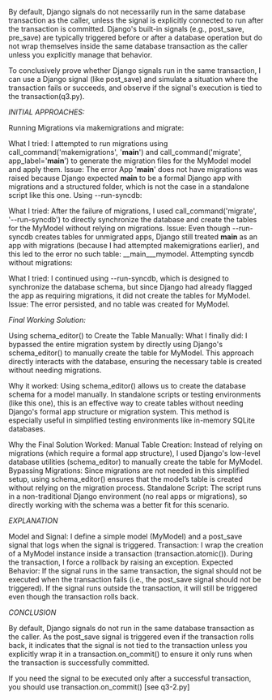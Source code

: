 
By default, Django signals do not necessarily run in the same database transaction as the caller, unless the signal is explicitly connected to run after the transaction is committed. Django's built-in signals (e.g., post_save, pre_save) are typically triggered before or after a database operation but do not wrap themselves inside the same database transaction as the caller unless you explicitly manage that behavior.

To conclusively prove whether Django signals run in the same transaction, I can use a Django signal (like post_save) and simulate a situation where the transaction fails or succeeds, and observe if the signal's execution is tied to the transaction(q3.py).

*INITIAL APPROACHES:*

Running Migrations via makemigrations and migrate:

What I tried: I attempted to run migrations using call_command('makemigrations', '__main__') and call_command('migrate', app_label='__main__') to generate the migration files for the MyModel model and apply them.
Issue: The error App '__main__' does not have migrations was raised because Django expected __main__ to be a formal Django app with migrations and a structured folder, which is not the case in a standalone script like this one.
Using --run-syncdb:

What I tried: After the failure of migrations, I used call_command('migrate', '--run-syncdb') to directly synchronize the database and create the tables for the MyModel without relying on migrations.
Issue: Even though --run-syncdb creates tables for unmigrated apps, Django still treated __main__ as an app with migrations (because I had attempted makemigrations earlier), and this led to the error no such table: __main___mymodel.
Attempting syncdb without migrations:

What I tried: I continued using --run-syncdb, which is designed to synchronize the database schema, but since Django had already flagged the app as requiring migrations, it did not create the tables for MyModel.
Issue: The error persisted, and no table was created for MyModel.

*Final Working Solution:*

Using schema_editor() to Create the Table Manually:
What I finally did: I bypassed the entire migration system by directly using Django's schema_editor() to manually create the table for MyModel. This approach directly interacts with the database, ensuring the necessary table is created without needing migrations.

Why it worked: Using schema_editor() allows us to create the database schema for a model manually. In standalone scripts or testing environments (like this one), this is an effective way to create tables without needing Django's formal app structure or migration system. This method is especially useful in simplified testing environments like in-memory SQLite databases.

Why the Final Solution Worked:
Manual Table Creation: Instead of relying on migrations (which require a formal app structure), I used Django's low-level database utilities (schema_editor) to manually create the table for MyModel.
Bypassing Migrations: Since migrations are not needed in this simplified setup, using schema_editor() ensures that the model’s table is created without relying on the migration process.
Standalone Script: The script runs in a non-traditional Django environment (no real apps or migrations), so directly working with the schema was a better fit for this scenario.

*EXPLANATION*

Model and Signal: I define a simple model (MyModel) and a post_save signal that logs when the signal is triggered.
Transaction: I wrap the creation of a MyModel instance inside a transaction (transaction.atomic()). During the transaction, I force a rollback by raising an exception.
Expected Behavior: If the signal runs in the same transaction, the signal should not be executed when the transaction fails (i.e., the post_save signal should not be triggered). If the signal runs outside the transaction, it will still be triggered even though the transaction rolls back.

*CONCLUSION*

By default, Django signals do not run in the same database transaction as the caller. As the post_save signal is triggered even if the transaction rolls back, it indicates that the signal is not tied to the transaction unless you explicitly wrap it in a transaction.on_commit() to ensure it only runs when the transaction is successfully committed.

If you need the signal to be executed only after a successful transaction, you should use transaction.on_commit() [see q3-2.py]
